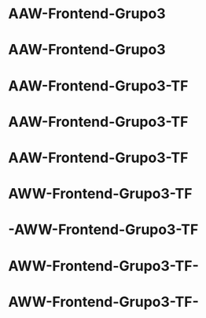 # AAW-Frontend-Grupo3
# AAW-Frontend-Grupo3
# AAW-Frontend-Grupo3-TF
# AAW-Frontend-Grupo3-TF
# AAW-Frontend-Grupo3-TF
# AWW-Frontend-Grupo3-TF
# -AWW-Frontend-Grupo3-TF
# AWW-Frontend-Grupo3-TF-
# AWW-Frontend-Grupo3-TF-
